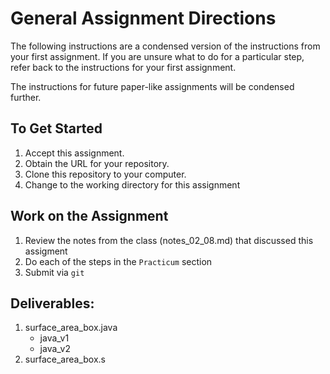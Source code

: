 # General Assignment Directions
The following instructions are a condensed version of the instructions from your first assignment.  If you are unsure what to do for a particular step, refer back to the instructions for your first assignment.  

The instructions for future paper-like assignments will be condensed further. 

## To Get Started
  1. Accept this assignment.
  1. Obtain the URL for your repository.
  1. Clone this repository to your computer.  
  1. Change to the working directory for this assignment

## Work on the Assignment
  1. Review the notes from the class (notes_02_08.md) that discussed this assigment
  1. Do each of the steps in the `Practicum` section
  1. Submit via `git`

## Deliverables:
  1. surface_area_box.java
     - java_v1
     - java_v2
  1. surface_area_box.s
  